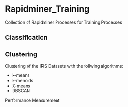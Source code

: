 # Rapidminer_Training
Collection of Rapidminer Processes for Training Processes
## Classification
## Clustering
Clustering of the IRIS Datasets with the follwing algorithms:
- k-means
- k-menoids
- X-means
- DBSCAN

Performance Measurement 
